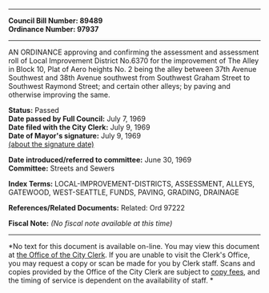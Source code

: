 * * * * *  
  
**Council Bill Number: [](#h0)[](#h2)89489**   
**Ordinance Number: 97937**  
  
* * * * *  
  
AN ORDINANCE approving and confirming the assessment and assessment roll of Local Improvement District No.6370 for the improvement of The Alley in Block 10, Plat of Aero heights No. 2 being the alley between 37th Avenue Southwest and 38th Avenue southwest from Southwest Graham Street to Southwest Raymond Street; and certain other alleys; by paving and otherwise improving the same.  
  
**Status:** Passed   
**Date passed by Full Council:** July 7, 1969   
**Date filed with the City Clerk:** July 9, 1969   
**Date of Mayor's signature:** July 9, 1969   
[(about the signature date)](/~public/approvaldate.htm)   
  
  
**Date introduced/referred to committee:** June 30, 1969   
**Committee:** Streets and Sewers   
  
**Index Terms:** LOCAL-IMPROVEMENT-DISTRICTS, ASSESSMENT, ALLEYS, GATEWOOD, WEST-SEATTLE, FUNDS, PAVING, GRADING, DRAINAGE  
  
**References/Related Documents:** Related: Ord 97222  
  
**Fiscal Note:** *(No fiscal note available at this time)*  
  
* * * * *  
  
*No text for this document is available on-line. You may view this document at [the Office of the City Clerk](http://www.seattle.gov/leg/clerk/contactUs.htm). If you are unable to visit the Clerk's Office, you may request a copy or scan be made for you by Clerk staff. Scans and copies provided by the Office of the City Clerk are subject to [copy fees](http://clerk.seattle.gov/~public/clerkfees.htm), and the timing of service is dependent on the availability of staff. *  
  
  
